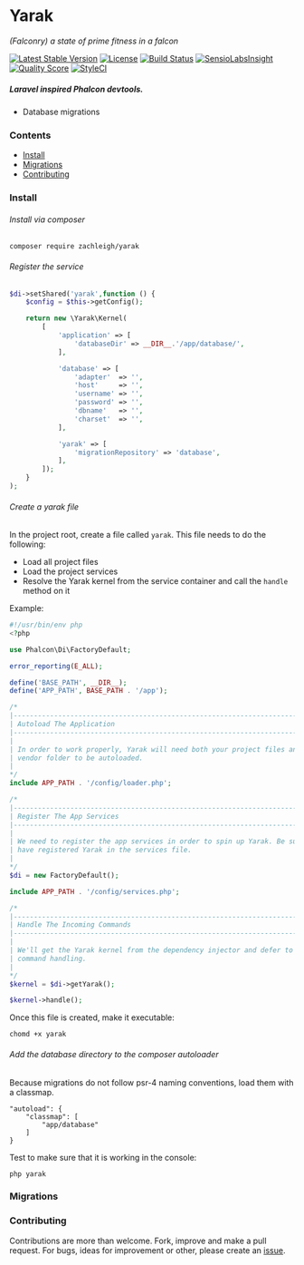# Yarak   
*(Falconry) a state of prime fitness in a falcon*    

[![Latest Stable Version](https://img.shields.io/packagist/v/zachleigh/yarak.svg)](//packagist.org/packages/zachleigh/yarak)
[![License](https://img.shields.io/badge/license-MIT-brightgreen.svg)](//packagist.org/packages/zachleigh/yarak)
[![Build Status](https://img.shields.io/travis/zachleigh/yarak/master.svg)](https://travis-ci.org/zachleigh/yarak)
[![SensioLabsInsight](https://img.shields.io/sensiolabs/i/408a37c2-96fb-4622-95d1-9c53a0211269.svg)](https://insight.sensiolabs.com/projects/408a37c2-96fb-4622-95d1-9c53a0211269)
[![Quality Score](https://img.shields.io/scrutinizer/g/zachleigh/yarak.svg)](https://scrutinizer-ci.com/g/zachleigh/yarak/)
[![StyleCI](https://styleci.io/repos/83725289/shield?style=flat)](https://styleci.io/repos/83725289)
  
##### Laravel inspired Phalcon devtools. 
  - Database migrations

### Contents
  - [Install](#install)
  - [Migrations](#migrations)
  - [Contributing](#contributing)

### Install
###### Install via composer
```
composer require zachleigh/yarak
```
###### Register the service
```php
$di->setShared('yarak',function () {
    $config = $this->getConfig();

    return new \Yarak\Kernel(
        [
            'application' => [
                'databaseDir' => __DIR__.'/app/database/',
            ],

            'database' => [
                'adapter'  => '',
                'host'     => '',
                'username' => '',
                'password' => '',
                'dbname'   => '',
                'charset'  => '',
            ],

            'yarak' => [
                'migrationRepository' => 'database',
            ],
        ]);
    }
);
```
###### Create a yarak file
In the project root, create a file called `yarak`. This file needs to do the following:
  - Load all project files
  - Load the project services
  - Resolve the Yarak kernel from the service container and call the `handle` method on it

Example:
```php
#!/usr/bin/env php
<?php

use Phalcon\Di\FactoryDefault;

error_reporting(E_ALL);

define('BASE_PATH', __DIR__);
define('APP_PATH', BASE_PATH . '/app');

/*
|--------------------------------------------------------------------------
| Autoload The Application
|--------------------------------------------------------------------------
|
| In order to work properly, Yarak will need both your project files and the
| vendor folder to be autoloaded.
|
*/
include APP_PATH . '/config/loader.php';

/*
|--------------------------------------------------------------------------
| Register The App Services
|--------------------------------------------------------------------------
|
| We need to register the app services in order to spin up Yarak. Be sure you
| have registered Yarak in the services file.
|
*/
$di = new FactoryDefault();

include APP_PATH . '/config/services.php';

/*
|--------------------------------------------------------------------------
| Handle The Incoming Commands
|--------------------------------------------------------------------------
|
| We'll get the Yarak kernel from the dependency injector and defer to it for 
| command handling.
|
*/
$kernel = $di->getYarak();

$kernel->handle();
```
Once this file is created, make it executable:
```
chomd +x yarak
```
###### Add the database directory to the composer autoloader
Because migrations do not follow psr-4 naming conventions, load them with a classmap.
```
"autoload": {
    "classmap": [
        "app/database"
    ]
}
```
Test to make sure that it is working in the console:
```
php yarak
```

### Migrations

### Contributing
Contributions are more than welcome. Fork, improve and make a pull request. For bugs, ideas for improvement or other, please create an [issue](https://github.com/zachleigh/yarak/issues).
